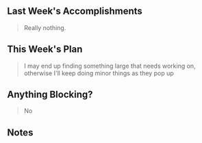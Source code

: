 ## Last Week's Accomplishments

> Really nothing.

## This Week's Plan

> I may end up finding something large that needs working on, otherwise I'll keep doing minor things as they pop up

## Anything Blocking?

> No

## Notes

> 
